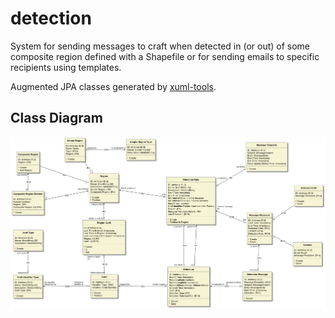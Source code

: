 # detection

System for sending messages to craft when detected in (or out) of some composite region defined with a Shapefile or for sending emails to specific recipients using templates.

Augmented JPA classes generated by [xuml-tools](https://github.com/davidmoten/xuml-tools).

## Class Diagram

<img src="https://raw.githubusercontent.com/amsa-code/detection/master/src/docs/detection-class-diagram.png"/>
